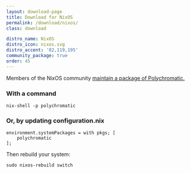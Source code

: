 ```yaml
---
layout: download-page
title: Download for NixOS
permalink: /download/nixos/
class: download

distro_name: NixOS
distro_icon: nixos.svg
distro_accent: '82,119,195'
community_package: true
order: 45
---
```


Members of the NixOS community [maintain a package of Polychromatic.](https://github.com/NixOS/nixpkgs/blob/master/pkgs/applications/misc/polychromatic/default.nix)

### With a command

```shell
nix-shell -p polychromatic
```

### Or, by updating configuration.nix

```
environment.systemPackages = with pkgs; [
    polychromatic
];
```

Then rebuild your system:

```shell
sudo nixos-rebuild switch
```
